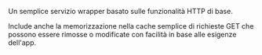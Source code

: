 ﻿Un semplice servizio wrapper basato sulle funzionalità HTTP di base.

Include anche la memorizzazione nella cache semplice di richieste GET che possono essere rimosse o modificate con facilità in base alle esigenze dell'app.

